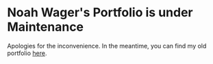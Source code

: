 # Noah Wager's Portfolio is under Maintenance

Apologies for the inconvenience. In the meantime, you can find my old portfolio [here](https://nwager.github.io/old-portfolio/).